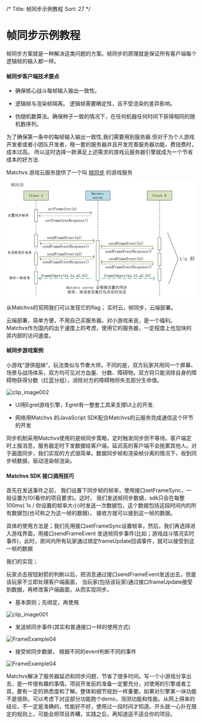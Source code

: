 /*
Title: 帧同步示例教程
Sort: 27
*/

# 帧同步示例教程

帧同步方案就是一种解决这类问题的方案。帧同步的原理就是保证所有客户端每个逻辑帧的输入都一样。

#### 帧同步客户端技术要点

- 确保核心战斗每帧输入输出一致性。

- 逻辑帧与渲染帧隔离。 逻辑帧需要确定性，且不受渲染的差异影响。

- 伪随机数算法。确保种子一致的情况下，在任何机器任何时间下获得相同的随机数序列。

为了确保第一条中的每帧输入输出一致性,我们需要用到服务器.但对于为个人游戏开发者或者小团队开发者，租一套的服务器并且开发完善服务器功能，费钱费时，成本过高。 所以这时选择一款满足上述需求的游戏云服务器引擎就成为一个节省成本的好方法.

Matchvs 游戏云服务提供了一个叫 [帧同步](http://www.matchvs.com/service?page=netExtensionJS) 的游戏服务

![1547022064901](./JoinRoomWithNumber.Assets/FrameExample01.png)



从Matchvs的官网我们可以发现它的flag； 实时云，帧同步，云端部署。

云端部署，简单方便，不用自己买服务器。对小游戏来说，是一个福利。Matchvs作为国内的出于速度上的考虑，使用它的服务器，一定程度上也加快的其内部的访问速度。

 #### 帧同步游戏案例

小游戏“游侠姐妹”，玩法类似与节奏大师。不同的是，双方玩家共用同一个屏幕、场景与战场体系，双方均可见对方血量、分数、障碍物。双方将只能消除自身的障碍物获得分数（红蓝分组），消除对方的障碍物将失去部分生命值。

![clip_image002](/JoinRoomWithNumber.Assets/clip_image002.png)

- UI用Egret游戏引擎，Egret有一整套工具来支撑UI上的开发.

- 网络用Matchvs 的JavaScript SDK配合Matchvs的云服务完成通信这个环节的开发

 同步机制采用Matchvs使用的是帧同步策略，定时触发同步但不等待。客户端定时上报消息，服务器定时下发数据给客户端，延迟高的客户端不会拖累其他人。对于画面同步，我们实现的方式很简单。数据同步帧和渲染帧分离的情况下，收到同步帧数据，驱动渲染帧渲染。

#### Matchvs SDK 接口调用技巧

首先在发送事件之前， 我们设置下同步帧的帧率，使用接口setFrameSync，一般设置为10(看你的项目要求)。这时， 我们发送帧同步数据，sdk只会在每整100ms( 1s / 你设置的帧率大小)时发送一次数据包，这个数据包括这段时间内的所有数据包(也可称之为这一帧的数据)， 接收方就可以接到这一帧的数据。

具体的使用方法是；我们先用接口setFrameSync设置帧率，然后，我们再选择进入游戏界面，用接口sendFrameEvent 发送帧同步事件(比如；游戏战斗情况实时事件)，此时，房间内所有玩家通过绑定frameUpdate回调事件，就可以接受到这一帧的数据

我们的实现；

玩家点击按钮射箭的判断以后，把消息通过接口sendFrameEvent发送出去，但是该玩家不立即处理客户端画面， 当玩家(包括该玩家)通过接口frameUpdate接受到数据，再修改客户端画面，从而实现同步。

- 基本原则；先绑定，再使用

![clip_image001](/JoinRoomWithNumber.Assets/FrameExample03.png)

- 发送帧同步事件(其实和普通接口一样的使用方式)

![FrameExample04](/JoinRoomWithNumber.Assets/FrameExample04.png)

- 接受帧同步数据， 根据不同的event判断不同的事件

![FrameExample04](/JoinRoomWithNumber.Assets/FrameExample05.png)

Matchvs解决了服务器延迟和同步问题，节省了很多时间。写一个小游戏分享出去，是一件很有趣的事情。项目开发前的准备一定要充分，对使用的引擎或者工具，要有一定的熟悉度和了解。整体和细节规划一样重要。如果对引擎某一块功能不是很熟，可以考虑下对这部分功能跑个demo，测测功能和性能。从网上得来的结论，不一定是准确的，性能好不好，使用过一段时间才知道。开头就一心扑在既定的规则上，可能会把项目弄糟，实践之后，再知道适不适合你的项目。

